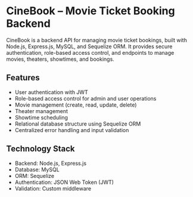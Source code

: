 # CineBook – Movie Ticket Booking Backend

CineBook is a backend API for managing movie ticket bookings, built with Node.js, Express.js, MySQL, and Sequelize ORM. It provides secure authentication, role-based access control, and endpoints to manage movies, theaters, showtimes, and bookings.

## Features
- User authentication with JWT
- Role-based access control for admin and user operations
- Movie management (create, read, update, delete)
- Theater management
- Showtime scheduling
- Relational database structure using Sequelize ORM
- Centralized error handling and input validation

## Technology Stack
- Backend: Node.js, Express.js
- Database: MySQL
- ORM: Sequelize
- Authentication: JSON Web Token (JWT)
- Validation: Custom middleware
